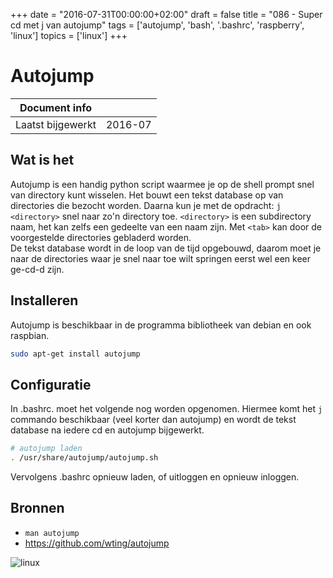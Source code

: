 +++
date = "2016-07-31T00:00:00+02:00"
draft = false
title = "086 - Super cd met j van autojump"
tags = ['autojump', 'bash', '.bashrc', 'raspberry', 'linux']
topics = ['linux']
+++

# Autojump


| Document info       |                   |
|---------------------|-------------------|
| Laatst bijgewerkt   | 2016-07           |


## Wat is het
Autojump is een handig python script waarmee je op de shell prompt snel van
directory kunt wisselen.  Het bouwt een tekst database op van directories die
bezocht worden.  Daarna kun je met de opdracht: `j <directory>`  snel naar zo'n
directory toe. `<directory>` is een subdirectory naam, het kan zelfs een
gedeelte van een naam zijn. Met `<tab>` kan door de voorgestelde directories
gebladerd worden.  
De tekst database wordt in de loop van de tijd opgebouwd, daarom moet je naar de
directories waar je snel naar toe wilt springen eerst wel een keer ge-cd-d zijn.


## Installeren
Autojump is beschikbaar in de programma bibliotheek van debian en ook raspbian. 
```bash
sudo apt-get install autojump
```


## Configuratie
In .bashrc. moet het volgende nog worden opgenomen.  Hiermee komt het `j`
commando beschikbaar (veel korter dan autojump) en wordt de tekst database na
iedere cd en autojump bijgewerkt. 
```bash
# autojump laden
. /usr/share/autojump/autojump.sh
```
Vervolgens .bashrc opnieuw laden, of uitloggen en opnieuw inloggen.


## Bronnen

* `man autojump`
* https://github.com/wting/autojump


![linux](/img/logo_linux.jpg)


